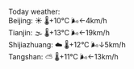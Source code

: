 Today weather:  
Beijing: ☀️   🌡️+10°C 🌬️←4km/h  
Tianjin: 🌫  🌡️+13°C 🌬️←19km/h  
Shijiazhuang: ☁️   🌡️+12°C 🌬️↓5km/h  
Tangshan: ⛅️  🌡️+11°C 🌬️←13km/h  
